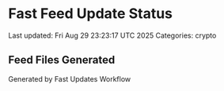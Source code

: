 # Fast Feed Update Status
Last updated: Fri Aug 29 23:23:17 UTC 2025
Categories: crypto

## Feed Files Generated

Generated by Fast Updates Workflow
